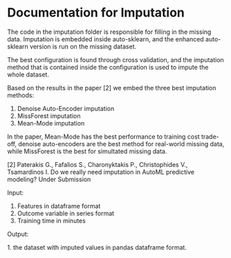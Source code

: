 # Documentation for Imputation

The code in the imputation folder is responsible for filling in the missing data. Imputation is embedded inside auto-sklearn, and the enhanced auto-sklearn version is run on the missing dataset.

The best configuration is found through cross validation, and the imputation method that is contained inside the configuration is used to impute the whole dataset.

Based on the results in the paper \[2\] we embed the three best imputation methods:

1.  Denoise Auto-Encoder imputation
2.  MissForest imputation
3.  Mean-Mode imputation

In the paper, Mean-Mode has the best performance to training cost trade-off, denoise auto-encoders are the best method for real-world missing data, while MissForest is the best for simultated missing data.

\[2\] Paterakis G., Fafalios S., Charonyktakis P., Christophides V., Tsamardinos I. Do we really need imputation in AutoML predictive modeling? Under Submission

Input:

1.  Features in dataframe format
2.  Outcome variable in series format
3.  Training time in minutes

Output:

1\. the dataset with imputed values in pandas dataframe format.
